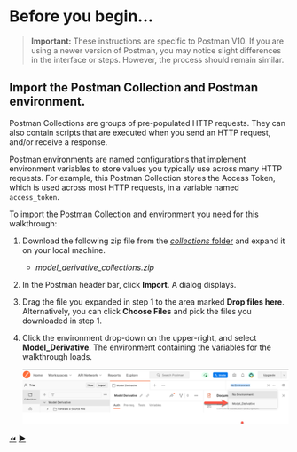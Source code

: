 # Before you begin...


> **Important:** These instructions are specific to Postman V10. If you are using a newer version of Postman, you may notice slight differences in the interface or steps. However, the process should remain similar.


## Import the Postman Collection and Postman environment.

Postman Collections are groups of pre-populated HTTP requests. They can also contain scripts that are executed when you send an HTTP request, and/or receive a response.

Postman environments are named configurations that implement environment variables to store values you typically use across many HTTP requests. For example, this Postman Collection stores the Access Token, which is used across most HTTP requests, in a variable named `access_token`.

To import the Postman Collection and environment you need for this walkthrough:

1. Download the following zip file from the [*collections* folder](../collections) and expand it on your local machine.

    - _model_derivative_collections.zip_

2. In the Postman header bar, click **Import**. A dialog displays.

3. Drag the file you expanded in step 1 to the area marked **Drop files here**. Alternatively, you can click **Choose Files** and pick the files you downloaded in step 1.

4. Click the environment drop-down on the upper-right, and select **Model_Derivative**. The environment containing the variables for the walkthrough loads.

   ![Postman Environment drop-down](../images/tutorial_01_postman_environment_dropdown.png "Postman Environment drop-down")


[:rewind:](../readme.md "readme.md")  [:arrow_forward:](task-1.md "Next task")
